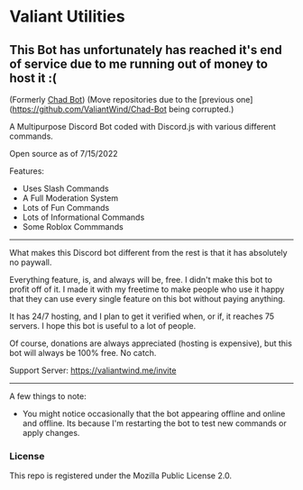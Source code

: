 # Valiant Utilities

## This Bot has unfortunately has reached it's end of service due to me running out of money to host it :(

(Formerly [Chad Bot](https://github.com/ValiantWind/Chad-Bot))
(Move repositories due to the [previous one](https://github.com/ValiantWind/Chad-Bot being corrupted.)

A Multipurpose Discord Bot coded with Discord.js with various different commands.

Open source as of 7/15/2022

Features:
- Uses Slash Commands
- A Full Moderation System
- Lots of Fun Commands
- Lots of Informational Commands
- Some Roblox Commmands
 
 ***

What makes this Discord bot different from the rest is that it has absolutely no paywall. 

Everything feature, is, and always will be, free. I didn't make this bot to profit off of it. I made it with my freetime to make people who use it happy that they can use every single feature on this bot without paying anything.

It has 24/7 hosting, and I plan to get it verified when, or if, it reaches 75 servers. I hope this bot is useful to a lot of people.

Of course, donations are always appreciated (hosting is expensive), but this bot will always be 100% free. No catch.

Support Server:
https://valiantwind.me/invite

***

A few things to note:

- You might notice occasionally that the bot appearing offline and online and offline. Its because I'm restarting the bot to test new commands or apply changes.

### License

This repo is registered under the Mozilla Public License 2.0.
